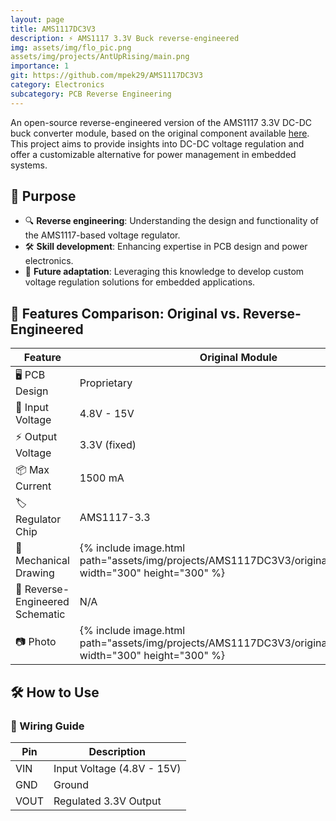 ```yaml
---
layout: page
title: AMS1117DC3V3
description: ⚡ AMS1117 3.3V Buck reverse-engineered
img: assets/img/flo_pic.png
assets/img/projects/AntUpRising/main.png
importance: 1
git: https://github.com/mpek29/AMS1117DC3V3
category: Electronics
subcategory: PCB Reverse Engineering
---
```



An open-source reverse-engineered version of the AMS1117 3.3V DC-DC buck converter module, based on the original component available [here](https://fr.aliexpress.com/item/1005006783027108.html).  
This project aims to provide insights into DC-DC voltage regulation and offer a customizable alternative for power management in embedded systems.

## 🎯 Purpose

- 🔍 **Reverse engineering**: Understanding the design and functionality of the AMS1117-based voltage regulator.
- 🛠️ **Skill development**: Enhancing expertise in PCB design and power electronics.
- 🔄 **Future adaptation**: Leveraging this knowledge to develop custom voltage regulation solutions for embedded applications.

## 📝 Features Comparison: Original vs. Reverse-Engineered


| Feature            | Original Module | Reverse-Engineered Version |
|--------------------|----------------|---------------------------|
| 🖥️ PCB Design        | Proprietary     | Open-source & customizable |
| 🔌 Input Voltage    | 4.8V - 15V       | 4.8V - 15V |
| ⚡ Output Voltage   | 3.3V (fixed)     | 3.3V (fixed) |
| 📦 Max Current     | 1500 mA            | 1500 mA |
| 🏷️ Regulator Chip  | AMS1117-3.3      | AMS1117-3.3 |
| 👐 Mechanical Drawing  | {% include image.html path="assets/img/projects/AMS1117DC3V3/original_pcb.png" width="300" height="300" %} | {% include image.html path="assets/img/projects/AMS1117DC3V3/reversed_pcb.png" width="300" height="300" %} |
| 📝 Reverse-Engineered Schematic | N/A | {% include image.html path="assets/img/projects/AMS1117DC3V3/reversed_sch.png" width="300" height="300" %} |
| 📷 Photo             | {% include image.html path="assets/img/projects/AMS1117DC3V3/original_3d_high.png" width="300" height="300" %} | {% include image.html path="assets/img/projects/AMS1117DC3V3/reversed_3d.png" width="300" height="300" %} |

## 🛠️ How to Use

### 📌 Wiring Guide


| Pin  | Description |
|------|-------------|
| VIN  | Input Voltage (4.8V - 15V) |
| GND  | Ground |
| VOUT | Regulated 3.3V Output |

